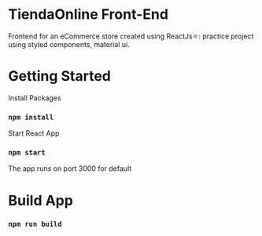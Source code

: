 # TiendaOnline Front-End
Frontend for an eCommerce store created using ReactJs⚛️: practice project using styled components, material ui.

# Getting Started

Install Packages
### `npm install`

Start React App
### `npm start`
The app runs on port 3000 for default

# Build App 

### `npm run build`


